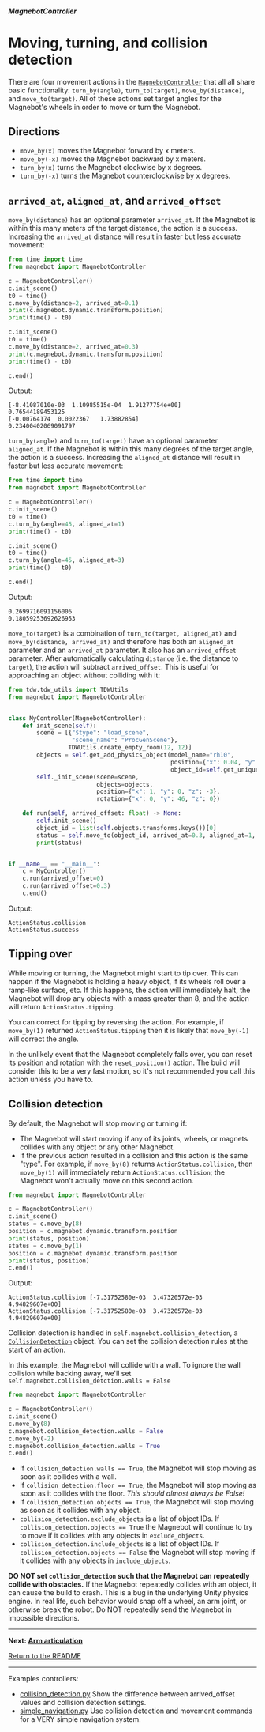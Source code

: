 ##### MagnebotController

# Moving, turning, and collision detection

There are four movement actions in the [`MagnebotController`](../../api/magnebot_controller.md) that all all share basic functionality: `turn_by(angle)`, `turn_to(target)`, `move_by(distance)`, and `move_to(target)`. All of these actions set target angles for the Magnebot's wheels in order to move or turn the Magnebot.

## Directions

- `move_by(x)` moves the Magnebot forward by x meters.
- `move_by(-x)` moves the Magnebot backward by x meters.
- `turn_by(x)` turns the Magnebot clockwise by x degrees.
- `turn_by(-x)` turns the Magnebot counterclockwise by x degrees.

## `arrived_at`, `aligned_at`, and `arrived_offset`

`move_by(distance)` has an optional parameter `arrived_at`. If the Magnebot is within this many meters of the target distance, the action is a success. Increasing the `arrived_at` distance will result in faster but less accurate movement:

```python
from time import time
from magnebot import MagnebotController

c = MagnebotController()
c.init_scene()
t0 = time()
c.move_by(distance=2, arrived_at=0.1)
print(c.magnebot.dynamic.transform.position)
print(time() - t0)

c.init_scene()
t0 = time()
c.move_by(distance=2, arrived_at=0.3)
print(c.magnebot.dynamic.transform.position)
print(time() - t0)

c.end()
```

Output:

```
[-8.41087010e-03  1.10985515e-04  1.91277754e+00]
0.76544189453125
[-0.00764174  0.0022367   1.73882854]
0.23400402069091797
```

`turn_by(angle)` and `turn_to(target)` have an optional parameter `aligned_at`. If the Magnebot is within this many degrees of the target angle, the action is a success. Increasing the `aligned_at` distance will result in faster but less accurate movement:

```python
from time import time
from magnebot import MagnebotController

c = MagnebotController()
c.init_scene()
t0 = time()
c.turn_by(angle=45, aligned_at=1)
print(time() - t0)

c.init_scene()
t0 = time()
c.turn_by(angle=45, aligned_at=3)
print(time() - t0)

c.end()
```

Output:

```
0.2699716091156006
0.18059253692626953
```

`move_to(target)` is a combination of `turn_to(target, aligned_at)` and `move_by(distance, arrived_at)` and therefore has both an `aligned_at` parameter and an `arrived_at` parameter. It also has an `arrived_offset` parameter. After automatically calculating `distance` (i.e. the distance to `target`), the action will subtract `arrived_offset`. This is useful for approaching an object without colliding with it:

```python
from tdw.tdw_utils import TDWUtils
from magnebot import MagnebotController


class MyController(MagnebotController):
    def init_scene(self):
        scene = [{"$type": "load_scene",
                  "scene_name": "ProcGenScene"},
                 TDWUtils.create_empty_room(12, 12)]
        objects = self.get_add_physics_object(model_name="rh10",
                                              position={"x": 0.04, "y": 0, "z": 1.081},
                                              object_id=self.get_unique_id())
        self._init_scene(scene=scene,
                         objects=objects,
                         position={"x": 1, "y": 0, "z": -3},
                         rotation={"x": 0, "y": 46, "z": 0})

    def run(self, arrived_offset: float) -> None:
        self.init_scene()
        object_id = list(self.objects.transforms.keys())[0]
        status = self.move_to(object_id, arrived_at=0.3, aligned_at=1, arrived_offset=arrived_offset)
        print(status)


if __name__ == "__main__":
    c = MyController()
    c.run(arrived_offset=0)
    c.run(arrived_offset=0.3)
    c.end()

```

Output:

```
ActionStatus.collision
ActionStatus.success
```

## Tipping over

While moving or turning, the Magnebot might start to tip over. This  can happen if the Magnebot is holding a heavy object, if its wheels roll over a ramp-like surface, etc. If this happens, the action will  immediately halt, the Magnebot will drop any objects with a mass greater than 8, and the action will return `ActionStatus.tipping`.

You can correct for tipping by reversing the action. For example, if `move_by(1)` returned `ActionStatus.tipping` then it is likely that `move_by(-1)` will correct the angle.

In the unlikely event that the Magnebot completely falls over, you can reset its position and rotation with the `reset_position()` action. The build will consider this to be a very fast motion, so it's not recommended you call this action unless you have to.

## Collision detection

By default, the Magnebot will stop moving or turning if:

- The Magnebot will start moving if any of its joints, wheels, or magnets collides with any object or any other Magnebot.
- If the previous action resulted in a collision and this action is the same "type". For example, if `move_by(8)` returns `ActionStatus.collision`, then `move_by(1)` will immediately return `ActionStatus.collision`; the Magnebot won't actually move on this second action.

```python
from magnebot import MagnebotController

c = MagnebotController()
c.init_scene()
status = c.move_by(8)
position = c.magnebot.dynamic.transform.position
print(status, position)
status = c.move_by(1)
position = c.magnebot.dynamic.transform.position
print(status, position)
c.end()
```

Output:

```
ActionStatus.collision [-7.31752580e-03  3.47320572e-03  4.94829607e+00]
ActionStatus.collision [-7.31752580e-03  3.47320572e-03  4.94829607e+00]
```

Collision detection is handled in `self.magnebot.collision_detection`, a [`CollisionDetection`](../../api/collision_detection.md) object. You can set the collision detection rules at the start of an action.

In this example, the Magnebot will collide with a wall. To ignore the wall collision while backing away, we'll set `self.magnebot.collision_detction.walls = False`

```python
from magnebot import MagnebotController

c = MagnebotController()
c.init_scene()
c.move_by(8)
c.magnebot.collision_detection.walls = False
c.move_by(-2)
c.magnebot.collision_detection.walls = True
c.end()
```

- If `collision_detection.walls == True`, the Magnebot will stop moving as soon as it collides with a wall.
- If `collision_detection.floor == True`, the Magnebot will stop moving as soon as it collides with the floor. *This should almost always be False!*
- If `collision_detection.objects == True`, the Magnebot will stop moving as soon as it collides with any object.
- `collision_detection.exclude_objects` is a list of object IDs. If `collision_detection.objects == True` the Magnebot will continue to try to move if it collides with any objects in `exclude_objects`.
- `collision_detection.include_objects` is a list of object IDs.  If `collision_detection.objects == False` the Magnebot will stop moving if it collides with any objects in `include_objects`. 

**DO NOT set `collision_detection` such that the Magnebot can repeatedly collide with obstacles.** If the Magnebot repeatedly collides with an object, it can cause the build to crash. This is a bug in the underlying Unity physics engine. In real life, such behavior would snap off a wheel, an arm joint, or otherwise break the robot. Do NOT repeatedly send the Magnebot in impossible directions.

***

**Next: [Arm articulation](arm_articulation.md)**

[Return to the README](../../../README.md)

***

Examples controllers:

- [collision_detection.py](https://github.com/alters-mit/magnebot/blob/main/controllers/examples/magnebot_controller/move_by.py) Show the difference between arrived_offset values and collision detection settings.
- [simple_navigation.py](https://github.com/alters-mit/magnebot/blob/main/controllers/examples/magnebot_controller/simple_navigation.py) Use collision detection and movement commands for a VERY simple navigation system.